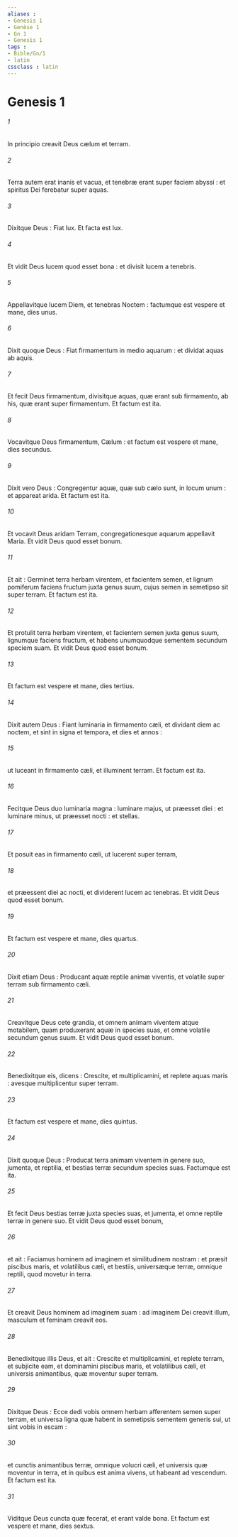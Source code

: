 ```yaml
---
aliases : 
- Genesis 1
- Genèse 1
- Gn 1
- Genesis 1
tags : 
- Bible/Gn/1
- latin
cssclass : latin
---
```


# Genesis 1

###### 1
In principio creavit Deus cælum et terram.
###### 2
Terra autem erat inanis et vacua, et tenebræ erant super faciem abyssi : et spiritus Dei ferebatur super aquas.
###### 3
Dixitque Deus : Fiat lux. Et facta est lux.
###### 4
Et vidit Deus lucem quod esset bona : et divisit lucem a tenebris.
###### 5
Appellavitque lucem Diem, et tenebras Noctem : factumque est vespere et mane, dies unus.
###### 6
Dixit quoque Deus : Fiat firmamentum in medio aquarum : et dividat aquas ab aquis.
###### 7
Et fecit Deus firmamentum, divisitque aquas, quæ erant sub firmamento, ab his, quæ erant super firmamentum. Et factum est ita.
###### 8
Vocavitque Deus firmamentum, Cælum : et factum est vespere et mane, dies secundus.
###### 9
Dixit vero Deus : Congregentur aquæ, quæ sub cælo sunt, in locum unum : et appareat arida. Et factum est ita.
###### 10
Et vocavit Deus aridam Terram, congregationesque aquarum appellavit Maria. Et vidit Deus quod esset bonum.
###### 11
Et ait : Germinet terra herbam virentem, et facientem semen, et lignum pomiferum faciens fructum juxta genus suum, cujus semen in semetipso sit super terram. Et factum est ita.
###### 12
Et protulit terra herbam virentem, et facientem semen juxta genus suum, lignumque faciens fructum, et habens unumquodque sementem secundum speciem suam. Et vidit Deus quod esset bonum.
###### 13
Et factum est vespere et mane, dies tertius.
###### 14
Dixit autem Deus : Fiant luminaria in firmamento cæli, et dividant diem ac noctem, et sint in signa et tempora, et dies et annos :
###### 15
ut luceant in firmamento cæli, et illuminent terram. Et factum est ita.
###### 16
Fecitque Deus duo luminaria magna : luminare majus, ut præesset diei : et luminare minus, ut præesset nocti : et stellas.
###### 17
Et posuit eas in firmamento cæli, ut lucerent super terram,
###### 18
et præessent diei ac nocti, et dividerent lucem ac tenebras. Et vidit Deus quod esset bonum.
###### 19
Et factum est vespere et mane, dies quartus.
###### 20
Dixit etiam Deus : Producant aquæ reptile animæ viventis, et volatile super terram sub firmamento cæli.
###### 21
Creavitque Deus cete grandia, et omnem animam viventem atque motabilem, quam produxerant aquæ in species suas, et omne volatile secundum genus suum. Et vidit Deus quod esset bonum.
###### 22
Benedixitque eis, dicens : Crescite, et multiplicamini, et replete aquas maris : avesque multiplicentur super terram.
###### 23
Et factum est vespere et mane, dies quintus.
###### 24
Dixit quoque Deus : Producat terra animam viventem in genere suo, jumenta, et reptilia, et bestias terræ secundum species suas. Factumque est ita.
###### 25
Et fecit Deus bestias terræ juxta species suas, et jumenta, et omne reptile terræ in genere suo. Et vidit Deus quod esset bonum,
###### 26
et ait : Faciamus hominem ad imaginem et similitudinem nostram : et præsit piscibus maris, et volatilibus cæli, et bestiis, universæque terræ, omnique reptili, quod movetur in terra.
###### 27
Et creavit Deus hominem ad imaginem suam : ad imaginem Dei creavit illum, masculum et feminam creavit eos.
###### 28
Benedixitque illis Deus, et ait : Crescite et multiplicamini, et replete terram, et subjicite eam, et dominamini piscibus maris, et volatilibus cæli, et universis animantibus, quæ moventur super terram.
###### 29
Dixitque Deus : Ecce dedi vobis omnem herbam afferentem semen super terram, et universa ligna quæ habent in semetipsis sementem generis sui, ut sint vobis in escam :
###### 30
et cunctis animantibus terræ, omnique volucri cæli, et universis quæ moventur in terra, et in quibus est anima vivens, ut habeant ad vescendum. Et factum est ita.
###### 31
Viditque Deus cuncta quæ fecerat, et erant valde bona. Et factum est vespere et mane, dies sextus.
